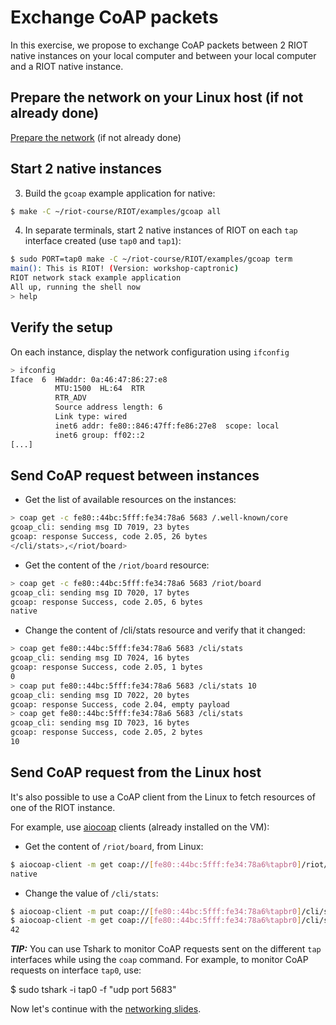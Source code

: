 # Exchange CoAP packets

In this exercise, we propose to exchange CoAP packets between 2 RIOT native
instances on your local computer and between your local computer and a RIOT
native instance.

## Prepare the network on your Linux host (if not already done)

[Prepare the network](https://github.com/aabadie/riot-course-exercises/blob/master/riot-networking/shell-basic-native/README.md#prepare-the-network-on-your-linux-host) (if not already done)

## Start 2 native instances

3. Build the `gcoap` example application for native:

  ```sh
  $ make -C ~/riot-course/RIOT/examples/gcoap all
  ```

4. In separate terminals, start 2 native instances of RIOT on each `tap`
interface created (use `tap0` and `tap1`):

  ```sh
  $ sudo PORT=tap0 make -C ~/riot-course/RIOT/examples/gcoap term
  main(): This is RIOT! (Version: workshop-captronic)
  RIOT network stack example application
  All up, running the shell now
  > help
  ```

## Verify the setup

On each instance, display the network configuration using `ifconfig`

  ```sh
  > ifconfig
  Iface  6  HWaddr: 0a:46:47:86:27:e8
            MTU:1500  HL:64  RTR  
            RTR_ADV  
            Source address length: 6
            Link type: wired
            inet6 addr: fe80::846:47ff:fe86:27e8  scope: local
            inet6 group: ff02::2
  [...]
  ```

## Send CoAP request between instances

- Get the list of available resources on the instances:
```sh
> coap get -c fe80::44bc:5fff:fe34:78a6 5683 /.well-known/core
gcoap_cli: sending msg ID 7019, 23 bytes
gcoap: response Success, code 2.05, 26 bytes
</cli/stats>,</riot/board>
```

- Get the content of the `/riot/board` resource:
```sh
> coap get -c fe80::44bc:5fff:fe34:78a6 5683 /riot/board
gcoap_cli: sending msg ID 7020, 17 bytes
gcoap: response Success, code 2.05, 6 bytes
native
```

- Change the content of /cli/stats resource and verify that it changed:
```sh
> coap get fe80::44bc:5fff:fe34:78a6 5683 /cli/stats
gcoap_cli: sending msg ID 7024, 16 bytes
gcoap: response Success, code 2.05, 1 bytes
0
> coap put fe80::44bc:5fff:fe34:78a6 5683 /cli/stats 10
gcoap_cli: sending msg ID 7022, 20 bytes
gcoap: response Success, code 2.04, empty payload
> coap get fe80::44bc:5fff:fe34:78a6 5683 /cli/stats
gcoap_cli: sending msg ID 7023, 16 bytes
gcoap: response Success, code 2.05, 2 bytes
10
```

## Send CoAP request from the Linux host

It's also possible to use a CoAP client from the Linux to fetch resources of
one of the RIOT instance.

For example, use [aiocoap](https://aiocoap.readthedocs.io/en/latest/index.html)
clients (already installed on the VM):

- Get the content of `/riot/board`, from Linux:
```sh
$ aiocoap-client -m get coap://[fe80::44bc:5fff:fe34:78a6%tapbr0]/riot/board
native
```

- Change the value of `/cli/stats`:
```sh
$ aiocoap-client -m put coap://[fe80::44bc:5fff:fe34:78a6%tapbr0]/cli/stats --payload 42
$ aiocoap-client -m get coap://[fe80::44bc:5fff:fe34:78a6%tapbr0]/cli/stats
42
```

**_TIP:_** You can use Tshark to monitor CoAP requests sent on the
different `tap` interfaces while using the `coap` command. For example, to
monitor CoAP requests on interface `tap0`, use:

  $ sudo tshark -i tap0 -f "udp port 5683"

Now let's continue with the
[networking slides](https://aabadie.github.io/riot-course/slides/04-networking-in-riot/#22).
